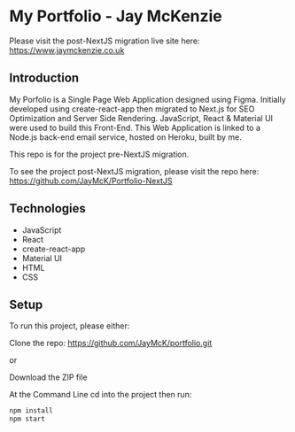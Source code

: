 # My Portfolio - Jay McKenzie

Please visit the post-NextJS migration live site here: https://www.jaymckenzie.co.uk

## Introduction

My Porfolio is a Single Page Web Application designed using Figma. Initially developed using create-react-app then migrated to Next.js for SEO Optimization and Server Side Rendering. JavaScript, React & Material UI were used to build this Front-End. This Web Application is linked to a Node.js back-end email service, hosted on Heroku, built by me.

This repo is for the project pre-NextJS migration.

To see the project post-NextJS migration, please visit the repo here: https://github.com/JayMcK/Portfolio-NextJS

## Technologies

- JavaScript
- React
- create-react-app
- Material UI
- HTML
- CSS

## Setup

To run this project, please either:

Clone the repo: https://github.com/JayMcK/portfolio.git

or

Download the ZIP file

At the Command Line cd into the project then run:

```sh
npm install
npm start
```
